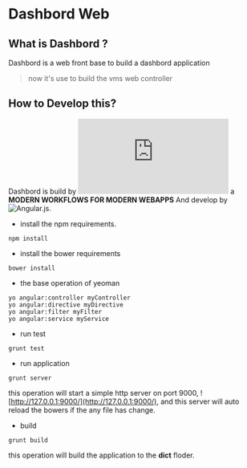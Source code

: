 Dashbord Web
============

## What is Dashbord ?

Dashbord is a web front base to build a dashbord application

>now it's use to build the vms web controller

## How to Develop this?

Dashbord is build by ![yeoman](http://yeoman.io/index.html) a **MODERN WORKFLOWS FOR MODERN WEBAPPS** And develop by ![Angular.js](http://angularjs.org/).

* install the npm requirements.

```
npm install
``` 

* install the bower requirements

```
bower install
```

* the base operation of yeoman

```
yo angular:controller myController
yo angular:directive myDirective
yo angular:filter myFilter
yo angular:service myService
```

* run test

```
grunt test
```

* run application

```
grunt server
```

this operation will start a simple http server on port 9000, ![http://127.0.0.1:9000/](http://127.0.0.1:9000/), and this server will auto reload the bowers if the any file has change.

* build

```
grunt build
```

this operation will build the application to the **dict** floder.